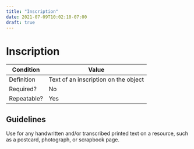 ```yaml
---
title: "Inscription"
date: 2021-07-09T10:02:10-07:00
draft: true
---
```


# Inscription

| Condition  | Value |
|-------------|---------------------------|
| Definition  |  Text of an inscription on the object |
| Required?   | No                        |
| Repeatable? | Yes                        |

## Guidelines

Use for any handwritten and/or transcribed printed text on a resource, such as a postcard, photograph, or scrapbook page.
